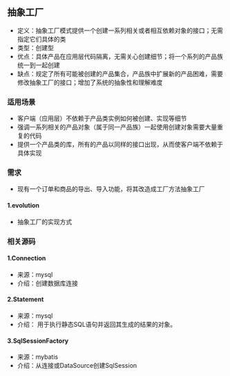 ## 抽象工厂
* 定义：抽象工厂模式提供一个创建一系列相关或者相互依赖对象的接口；无需指定它们具体的类
* 类型：创建型
* 优点：具体产品在应用层代码隔离，无需关心创建细节；将一个系列的产品族统一到一起创建
* 缺点：规定了所有可能被创建的产品集合，产品族中扩展新的产品困难，需要修改抽象工厂的接口；增加了系统的抽象性和理解难度

### 适用场景
* 客户端（应用层）不依赖于产品类实例如何被创建、实现等细节
* 强调一系列相关的产品对象（属于同一产品族）一起使用创建对象需要大量重复的代码
* 提供一个产品类的库，所有的产品以同样的接口出现，从而使客户端不依赖于具体实现

### 需求
* 现有一个订单和商品的导出、导入功能，将其改造成工厂方法抽象工厂

#### 1.evolution
* 抽象工厂的实现方式

### 相关源码
#### 1.Connection
* 来源：mysql
* 介绍：创建数据库连接
#### 2.Statement
* 来源：mysql
* 介绍： 用于执行静态SQL语句并返回其生成的结果的对象。
#### 3.SqlSessionFactory
* 来源：mybatis
* 介绍：从连接或DataSource创建SqlSession

